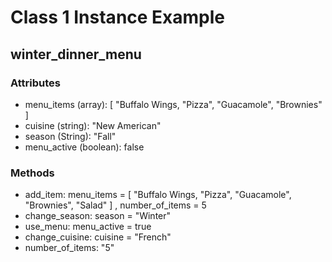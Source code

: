 # Class 1 Instance Example

## winter_dinner_menu

### Attributes

- menu_items (array): [ "Buffalo Wings, "Pizza", "Guacamole", "Brownies" ]
- cuisine (string): "New American"
- season (String): "Fall"
- menu_active (boolean): false


### Methods
- add_item: menu_items = [ "Buffalo Wings, "Pizza", "Guacamole", "Brownies", "Salad" ] , number_of_items = 5
- change_season: season = "Winter"
- use_menu: menu_active = true
- change_cuisine: cuisine = "French"
- number_of_items: "5"
